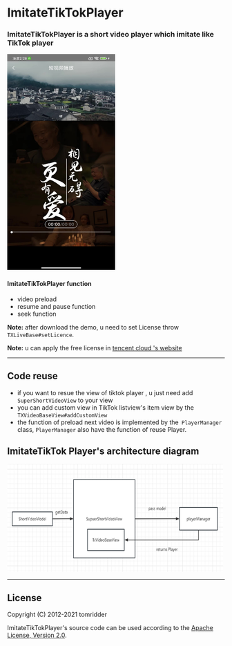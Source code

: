 ImitateTikTokPlayer
========
### ImitateTikTokPlayer is a short video player which imitate like TikTok player


<img src="Screenshot_2023-03-17-02-28-39-931_com.tencent.li.jpg" width="250" height="500"/>


#### ImitateTikTokPlayer function

 * video preload 
 * resume and pause function
 * seek function

**Note:** after download the demo, u need to set License throw `TXLiveBase#setLicence`.

**Note:** u can apply the  free license in [tencent cloud 's website](https://cloud.tencent.com/act/event/License)

----------------------------

Code reuse
----------------------------
 * if you want to resue the view of tiktok player , u just need add `SuperShortVideoView` to your view
 * you can add custom view in TikTok listview's item view by the  `TXVideoBaseView#addCustomView `
 * the function of preload next video is implemented by the` PlayerManager` class, `PlayerManager` also have the function of reuse Player.

ImitateTikTok Player's architecture diagram
----------------------------
<img src="player_architecture.png" width="500" height="250"/>

------------------------------

License
-------
Copyright (C) 2012-2021 tomridder

ImitateTikTokPlayer's source code can be used according to the [Apache License, Version 2.0](LICENSE).
